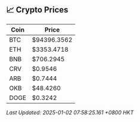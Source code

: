 ## 📈 Crypto Prices

| Coin | Price |
| ---- | ----- |
| BTC | $94396.3562 |
| ETH | $3353.4718 |
| BNB | $706.2945 |
| CRV | $0.9546 |
| ARB | $0.7444 |
| OKB | $48.4260 |
| DOGE | $0.3242 |

_Last Updated: 2025-01-02 07:58:25.161 +0800 HKT_